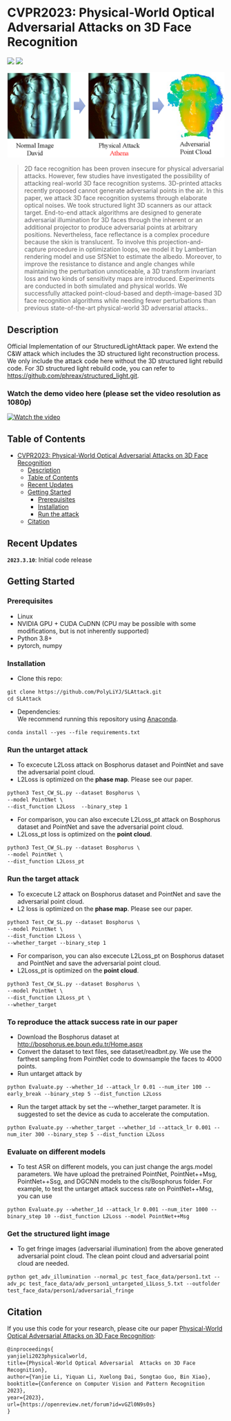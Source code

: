 # CVPR2023: Physical-World Optical Adversarial Attacks on 3D Face Recognition
<a href="https://arxiv.org/abs/2205.13412"><img src="https://img.shields.io/badge/arXiv-2205.13412-b31b1b.svg" height=22.5></a>
<a href="https://opensource.org/licenses/MIT"><img src="https://img.shields.io/badge/License-MIT-yellow.svg" height=22.5></a>  

<p align="center">
<img src="imgs/demo2.png" width="800px"/>
</p>

> 2D face recognition has been proven insecure for physical adversarial attacks. However, few studies have investigated the possibility of attacking real-world 3D face recognition systems. 3D-printed attacks recently proposed cannot generate adversarial points in the air. In this paper, we attack 3D face recognition systems through elaborate optical noises. We took structured light 3D scanners as our attack target. End-to-end attack algorithms are designed to generate adversarial illumination for 3D faces through the inherent or an additional projector to produce adversarial points at arbitrary positions. Nevertheless, face reflectance is a complex procedure because the skin is translucent. To involve this projection-and-capture procedure in optimization loops, we model it by Lambertian rendering model and use SfSNet to estimate the albedo. Moreover, to improve the resistance to distance and angle changes while maintaining the perturbation unnoticeable, a 3D transform invariant loss and two kinds of sensitivity maps are introduced. Experiments are conducted in both simulated and physical worlds. We successfully attacked point-cloud-based and depth-image-based 3D face recognition algorithms while needing fewer perturbations than previous state-of-the-art physical-world 3D adversarial attacks.. 



## Description   
Official Implementation of our StructuredLightAttack paper. We extend the C&W attack which includes the 3D structured light reconstruction process. We only include the attack code here without the 3D structured light rebuild code. For 3D structured light rebuild code, you can refer to https://github.com/phreax/structured_light.git. 

### Watch the demo video here (please set the video resolution as 1080p)
[![Watch the video](https://img.youtube.com/vi/zwAXvlh70yQ/hqdefault.jpg)](https://youtu.be/zwAXvlh70yQ)

## Table of Contents
- [CVPR2023: Physical-World Optical Adversarial Attacks on 3D Face Recognition](#cvpr2023-physical-world-optical-adversarial-attacks-on-3d-face-recognition)
  - [Description](#description)
  - [Table of Contents](#table-of-contents)
  - [Recent Updates](#recent-updates)
  - [Getting Started](#getting-started)
    - [Prerequisites](#prerequisites)
    - [Installation](#installation)
    - [Run the attack](#run-the-attack)
  - [Citation](#citation)
  
## Recent Updates
**`2023.3.10`**: Initial code release  


## Getting Started
### Prerequisites
- Linux
- NVIDIA GPU + CUDA CuDNN (CPU may be possible with some modifications, but is not inherently supported)
- Python 3.8+
- pytorch, numpy

### Installation
- Clone this repo:
``` 
git clone https://github.com/PolyLiYJ/SLAttack.git
cd SLAttack
```
- Dependencies:  
We recommend running this repository using [Anaconda](https://docs.anaconda.com/anaconda/install/). 
```
conda install --yes --file requirements.txt
```

### Run the untarget attack
- To excecute L2Loss attack on Bosphorus dataset and PointNet and save the adversarial point cloud.
- L2Loss is optimized on the **phase map**. Please see our paper.
```
python3 Test_CW_SL.py --dataset Bosphorus \
--model PointNet \
--dist_function L2Loss  --binary_step 1
```

- For comparison, you can also excecute L2Loss_pt attack on Bosphorus dataset and PointNet and save the adversarial point cloud.
- L2Loss_pt loss is optimized on the **point cloud**. 
```
python3 Test_CW_SL.py --dataset Bosphorus \
--model PointNet \
--dist_function L2Loss_pt
```

### Run the target attack
- To excecute L2 attack on Bosphorus dataset and PointNet and save the adversarial point cloud.
- L2 loss is optimized on the **phase map**. Please see our paper.
```
python3 Test_CW_SL.py --dataset Bosphorus \
--model PointNet \
--dist_function L2Loss \
--whether_target --binary_step 1
```

- For comparison, you can also excecute L2Loss_pt on Bosphorus dataset and PointNet and save the adversarial point cloud.
- L2Loss_pt is optimized on the **point cloud**. 
```
python3 Test_CW_SL.py --dataset Bosphorus \
--model PointNet \
--dist_function L2Loss_pt \
--whether_target
```

### To reproduce the attack success rate in our paper
- Download the Bosphorus dataset at http://bosphorus.ee.boun.edu.tr/Home.aspx
- Convert the dataset to text files, see dataset/readbnt.py. We use the farthest sampling from PointNet code to downsample the faces to 4000 points.
- Run untarget attack by
```
python Evaluate.py --whether_1d --attack_lr 0.01 --num_iter 100 --early_break --binary_step 5 --dist_function L2Loss
```
- Run the target attack by set the --whether_target parameter. It is suggested to set the device as cuda to accelerate the computation.
```
python Evaluate.py --whether_target --whether_1d --attack_lr 0.001 --num_iter 300 --binary_step 5 --dist_function L2Loss
```

### Evaluate on different models
- To test ASR on different models, you can just change the args.model parameters. We have upload the pretrained PointNet, PointNet++Msg, PointNet++Ssg, and DGCNN models to the cls/Bosphorus folder. For example, to test the untarget attack success rate on PointNet++Msg, you can use
```
python Evaluate.py --whether_1d --attack_lr 0.001 --num_iter 1000 --binary_step 10 --dist_function L2Loss --model PointNet++Msg
```


### Get the structured light image

- To get fringe images (adversarial illumination) from the above generated adversarial point cloud. The clean point cloud and adversarial point cloud are needed.
```
python get_adv_illumination --normal_pc test_face_data/person1.txt --adv_pc test_face_data/adv_person1_untargeted_L1Loss_5.txt --outfolder test_face_data/person1/adversarial_fringe
```


## Citation
If you use this code for your research, please cite our paper <a href="https://arxiv.org/abs/2205.13412">Physical-World Optical Adversarial Attacks on 3D Face Recognition</a>:

```
@inproceedings{
yanjieli2023physicalworld,
title={Physical-World Optical Adversarial  Attacks on 3D Face Recognition},
author={Yanjie Li, Yiquan Li, Xuelong Dai, Songtao Guo, Bin Xiao},
booktitle={Conference on Computer Vision and Pattern Recognition 2023},
year={2023},
url={https://openreview.net/forum?id=vGZl0N9s0s}
}
```


